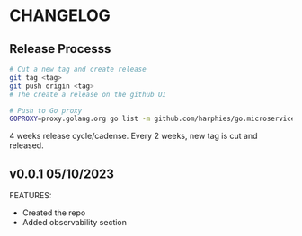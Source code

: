 # CHANGELOG

## Release Processs

```sh
# Cut a new tag and create release
git tag <tag>
git push origin <tag>
# The create a release on the github UI

# Push to Go proxy
GOPROXY=proxy.golang.org go list -m github.com/harphies/go.microservices.io@<tag>
```

4 weeks release cycle/cadense. Every 2 weeks, new tag is cut and released.

## v0.0.1 05/10/2023

FEATURES:

* Created the repo
* Added observability section

